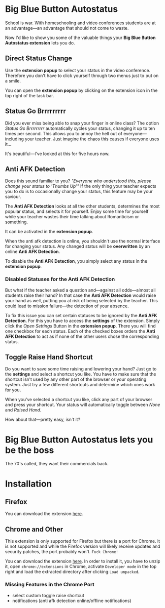 # Big Blue Button Autostatus

School is war.
With homeschooling and video conferences students are at an advantage—an advantage that should not come to waste.

Now I'd like to show you some of the valuable things your **Big Blue Button Autostatus extension** lets you do.

## Direct Status Change

Use the **extension popup** to select your status in the video conference.
Therefore you don't have to click yourself through two menus just to put on a smile.

You can open the **extension popup** by clicking on the extension icon in the top right of the task bar.

## Status Go Brrrrrrrrr

Did you ever miss being able to snap your finger in online class?
The option _Status Go Brrrrrrrrr_ automatically cycles your status, changing it up to ten times per second.
This allows you to annoy the hell out of everyone—including your teacher.
Just imagine the chaos this causes if everyone uses it...

It's beautiful—I've looked at this for five hours now.

## Anti AFK Detection

Does this sound familiar to you?
_"Everyone who understood this, please change your status to 'Thumbs Up'"_
If the only thing your teacher expects you to do is to occasionally change your status, this feature may be your saviour.

The **Anti AFK Detection** looks at all the other students, determines the most popular status, and selects it for yourself.
Enjoy some time for yourself while your teacher wastes their time talking about Romanticism or something.

It can be activated in the **extension popup**.

When the anti afk detection is online, you shouldn't use the normal interface for changing your status.
Any changed status will be **overwritten** by an online **Anti AFK Detection**.

To disable the **Anti AFK Detection**, you simply select any status in the **extension popup**.

### Disabled Statuses for the Anti AFK Detection

But what if the teacher asked a question and—against all odds—almost all students raise their hand?
In that case the **Anti AFK Detection** would raise your hand as well, putting you at risk of being selected by the teacher.
This could lead to mission failure—the detection of your absence.

To fix this issue you can set certain statuses to be ignored by the **Anti AFK Detection**.
For this you have to access the **settings** of the extension.
Simply click the _Open Settings_ Button in the **extension popup**.
There you will find one checkbox for each status.
Each of the checked boxes orders the **Anti AFK Detection** to act as if none of the other users chose the corresponding status.

## Toggle Raise Hand Shortcut

Do you want to save some time raising and lowering your hand?
Just go to the **settings** and select a shortcut you like.
You have to make sure that the shortcut isn't used by any other part of the browser or your operating system.
Just try a few different shortcuts and determine which ones work for you.

When you've selected a shortcut you like, click any part of your browser and press your shortcut.
Your status will automatically toggle between _None_ and _Raised Hand_.

How about that—pretty easy, isn't it?

# Big Blue Button Autostatus lets you be the boss

The 70's called, they want their commercials back.

# Installation

## Firefox

You can download the extension [here](https://github.com/christopher-besch/bbb_autostatus/releases/download/0.4.2/big_blue_button_autostatus-0.4.2-an+fx.xpi).

## Chrome and Other

This extension is only supported for Firefox but there is a port for Chrome.
It is not supported and while the Firefox version will likely receive updates and security patches, the port probably won't.
`Fuck Chrome!`

You can download the extension [here](https://github.com/christopher-besch/bbb_autostatus/archive/refs/heads/chrome_port.zip).
In order to install it, you have to unzip it, open `chrome://extensions` in Chrome, activate `Developer mode` in the top right and load the extracted directory after clicking `Load unpacked`.

### Missing Features in the Chrome Port

-   select custom toggle raise shortcut
-   notifications (anti afk detection online/offline notifications)
